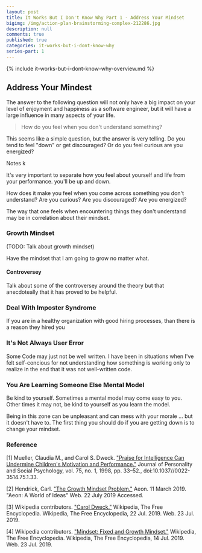 ```yaml
---
layout: post
title: It Works But I Don't Know Why Part 1 - Address Your Mindset
bigimg: /img/action-plan-brainstorming-complex-212286.jpg
description: null
comments: true
published: true
categories: it-works-but-i-dont-know-why
series-part: 1
---
```


{% include it-works-but-i-dont-know-why-overview.md %}

## Address Your Mindest

The answer to the following question will not only have a big impact on your level of enjoyment and happiness as a software engineer, but it will have a large influence in many aspects of your life.

> How do you feel when you don't understand something?

This seems like a simple question, but the answer is very telling.  Do you tend to feel "down" or get discouraged?  Or do you feel curious are you energized?

Notes
k

It's very important to separate how you feel about yourself and life from your performance.  you'll be up and down.


How does it make you feel when you come across something you don't understand?  Are you curious?  Are you discouraged?  Are you energized?

The way that one feels when encountering things they don't understand may be in correlation about their mindset.

### Growth Mindset
(TODO: Talk about growth mindset)

Have the mindset that I am going to grow no matter what.

#### Controversey
Talk about some of the controversey around the theory but that anecdoteally that it has proved to be helpful.

### Deal With Imposter Syndrome
If you are in a healthy organization with good hiring processes, than there is a reason they hired you

### It's Not Always User Error
Some Code may just not be well written.  I have been in situations when I've felt self-concious for not understanding how something is working only to realize in the end that it was not well-written code.

### You Are Learning Someone Else Mental Model
Be kind to yourself.  Sometimes a mental model may come easy to you.  Other times it may not, be kind to yourself as you learn the model.


Being in this zone can be unpleasant and can mess with your morale ... but it doesn't have to.  The first thing you should do if you are getting down is to change your mindset.




### Reference
[<a name="growth-mindset-paper">1</a>] Mueller, Claudia M., and Carol S. Dweck. ["Praise for Intelligence Can Undermine Children's Motivation and Performance."][growth-mindset-paper] Journal of Personality and Social Psychology, vol. 75, no. 1, 1998, pp. 33–52., doi:10.1037//0022-3514.75.1.33.

[<a name="growth-mindset-problem">2</a>] Hendrick, Carl. ["The Growth Mindset Problem."][growth-mindset-problem] Aeon. 11 March 2019. "Aeon: A World of Ideas" Web. 22 July 2019 Accessed.

[<a name="growth-mindset-problem">3</a>] Wikipedia contributors. ["Carol Dweck."][carol-dweck-wikipedia] Wikipedia, The Free Encyclopedia. Wikipedia, The Free Encyclopedia, 22 Jul. 2019. Web. 23 Jul. 2019.

[<a name="fixed-and-growth-mindset-wikipedia">4</a>] Wikipedia contributors. ["Mindset: Fixed and Growth Mindset."][fixed-and-growth-mindset-wikipedia] Wikipedia, The Free Encyclopedia. Wikipedia, The Free Encyclopedia, 14 Jul. 2019. Web. 23 Jul. 2019.

[growth-mindset-paper]: http://citeseerx.ist.psu.edu/viewdoc/download;jsessionid=A31638AF1453BD81DFF19E08321F396D?doi=10.1.1.477.4297&rep=rep1&type=pdf
[growth-mindset-problem]: https://aeon.co/essays/schools-love-the-idea-of-a-growth-mindset-but-does-it-work
[carol-dweck-wikipedia]:https://en.wikipedia.org/wiki/Carol_Dweck
[fixed-and-growth-mindset-wikipedia]: https://en.wikipedia.org/wiki/Mindset#Fixed_and_growth

